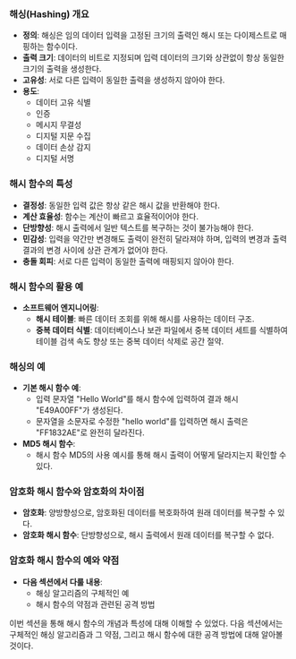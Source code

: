 ### 해싱(Hashing) 개요

- **정의**: 해싱은 임의 데이터 입력을 고정된 크기의 출력인 해시 또는 다이제스트로 매핑하는 함수이다. 
- **출력 크기**: 데이터의 비트로 지정되며 입력 데이터의 크기와 상관없이 항상 동일한 크기의 출력을 생성한다.
- **고유성**: 서로 다른 입력이 동일한 출력을 생성하지 않아야 한다.
- **용도**:
  - 데이터 고유 식별
  - 인증
  - 메시지 무결성
  - 디지털 지문 수집
  - 데이터 손상 감지
  - 디지털 서명

### 해시 함수의 특성

- **결정성**: 동일한 입력 값은 항상 같은 해시 값을 반환해야 한다.
- **계산 효율성**: 함수는 계산이 빠르고 효율적이어야 한다.
- **단방향성**: 해시 출력에서 일반 텍스트를 복구하는 것이 불가능해야 한다.
- **민감성**: 입력을 약간만 변경해도 출력이 완전히 달라져야 하며, 입력의 변경과 출력 결과의 변경 사이에 상관 관계가 없어야 한다.
- **충돌 회피**: 서로 다른 입력이 동일한 출력에 매핑되지 않아야 한다.

### 해시 함수의 활용 예

- **소프트웨어 엔지니어링**:
  - **해시 테이블**: 빠른 데이터 조회를 위해 해시를 사용하는 데이터 구조.
  - **중복 데이터 식별**: 데이터베이스나 보관 파일에서 중복 데이터 세트를 식별하여 테이블 검색 속도 향상 또는 중복 데이터 삭제로 공간 절약.

### 해싱의 예

- **기본 해시 함수 예**:
  - 입력 문자열 "Hello World"를 해시 함수에 입력하여 결과 해시 "E49A00FF"가 생성된다.
  - 문자열을 소문자로 수정한 "hello world"를 입력하면 해시 출력은 "FF1832AE"로 완전히 달라진다.
- **MD5 해시 함수**:
  - 해시 함수 MD5의 사용 예시를 통해 해시 출력이 어떻게 달라지는지 확인할 수 있다.

### 암호화 해시 함수와 암호화의 차이점

- **암호화**: 양방향성으로, 암호화된 데이터를 복호화하여 원래 데이터를 복구할 수 있다.
- **암호화 해시 함수**: 단방향성으로, 해시 출력에서 원래 데이터를 복구할 수 없다.

### 암호화 해시 함수의 예와 약점

- **다음 섹션에서 다룰 내용**:
  - 해싱 알고리즘의 구체적인 예
  - 해시 함수의 약점과 관련된 공격 방법

이번 섹션을 통해 해시 함수의 개념과 특성에 대해 이해할 수 있었다. 다음 섹션에서는 구체적인 해싱 알고리즘과 그 약점, 그리고 해시 함수에 대한 공격 방법에 대해 알아볼 것이다.